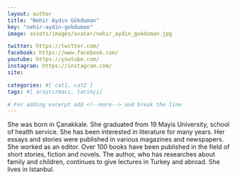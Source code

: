 ```yaml
---
layout: author
title: "Nehir Aydın Gökduman"
key: "nehir-aydin-gokduman"
image: assets/images/avatar/nehir_aydin_gokduman.jpg

twitter: https://twitter.com/
facebook: https://www.facebook.com/
youtube: https://youtube.com/
instagram: https://instagram.com/
site: 

categories: #[ cat1, cat2 ]
tags: #[ araştırmacı, tarihçi]

# For adding excerpt add <!--more--> and break the line
---
```

She was born in Çanakkale. She graduated from 19 Mayis University, school of health service. She has been interested in literature for many years. Her essays and stories were published in various magazines and newspapers. She worked as an editor. Over 100 books have been published in the field of short stories, fiction and novels. The author, who has researches about family and children, continues to give lectures in Turkey and abroad. She lives in Istanbul.
<!--more-->

